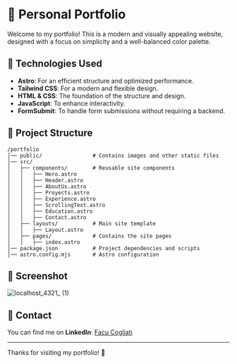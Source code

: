 # 🚀 Personal Portfolio

Welcome to my portfolio! This is a modern and visually appealing website, designed with a focus on simplicity and a well-balanced color palette.

## 🎨 Technologies Used
- **Astro**: For an efficient structure and optimized performance.
- **Tailwind CSS**: For a modern and flexible design.
- **HTML & CSS**: The foundation of the structure and design.
- **JavaScript**: To enhance interactivity.
- **FormSubmit**: To handle form submissions without requiring a backend.

## 📁 Project Structure

```
/portfolio
│── public/                # Contains images and other static files
│── src/
│   ├── components/        # Reusable site components
│   │   ├── Hero.astro
│   │   ├── Header.astro
│   │   ├── AboutUs.astro
│   │   ├── Proyects.astro
│   │   ├── Experience.astro
│   │   ├── ScrollingText.astro
│   │   ├── Education.astro
│   │   ├── Contact.astro
│   ├── layouts/           # Main site template
│   │   ├── Layout.astro
│   ├── pages/             # Contains the site pages
│   │   ├── index.astro
│── package.json           # Project dependencies and scripts
│── astro.config.mjs       # Astro configuration
```

## 📸 Screenshot

![localhost_4321_ (1)](https://github.com/user-attachments/assets/78f182c3-9d67-4b47-bc17-a71f268335c5)



## 🔗 Contact
You can find me on **LinkedIn**: [Facu Cogliati](https://www.linkedin.com/in/facu-cogliati-fullstack)

---

Thanks for visiting my portfolio! 🚀







